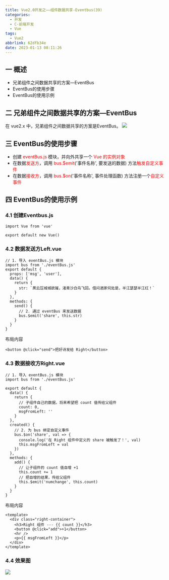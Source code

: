 ```yaml
---
title: Vue2.0开发之——组件数据共享-Eventbus(39)
categories:
  - 开发
  - C-前端开发
  - Vue
tags:
  - Vue2
abbrlink: 62dfb34e
date: 2023-01-13 08:11:26
---
```

## 一 概述

* 兄弟组件之间数据共享的方案—EventBus
* EventBus的使用步骤
* EventBus的使用示例

<!--more-->

## 二 兄弟组件之间数据共享的方案—EventBus

在 vue2.x 中，兄弟组件之间数据共享的方案是EventBus。
![][1]

## 三 EventBus的使用步骤

*  创建 <font color=red>eventBus.js</font> 模块，并向外共享一个 <font color=red>Vue 的实例对象</font>
* 在数据<font color=red>发送方</font>，调用 <font color=red>bus.$emit</font>('事件名称', 要发送的数据) 方法<font color=red>触发自定义事件</font>
* 在数据<font color=red>接收方</font>，调用 <font color=red>bus.$on</font>('事件名称', 事件处理函数) 方法注册一个<font color=red>自定义事件</font>

## 四 EventBus的使用示例

### 4.1 创建Eventbus.js

```
import Vue from 'vue'

export default new Vue()
```

### 4.2 数据发送方Left.vue

```
// 1. 导入 eventBus.js 模块
import bus from './eventBus.js'
export default {
  props: ['msg', 'user'],
  data() {
    return {
      str: `黑云压城城欲摧，渚青沙白鸟飞回。借问酒家何处是，半江瑟瑟半江红！`
    }
  },
  methods: {
    send() {
      // 2. 通过 eventBus 来发送数据
      bus.$emit('share', this.str)
    }
  }
}
```

布局内容

```
<button @click="send">把好诗发给 Right</button>
```

### 4.3 数据接收方Right.vue

```
// 1. 导入 eventBus.js 模块
import bus from './eventBus.js'

export default {
  data() {
    return {
      // 子组件自己的数据，将来希望把 count 值传给父组件
      count: 0,
      msgFromLeft: ''
    }
  },
  created() {
    // 2. 为 bus 绑定自定义事件
    bus.$on('share', val => {
      console.log('在 Right 组件中定义的 share 被触发了！', val)
      this.msgFromLeft = val
    })
  },
  methods: {
    add() {
      // 让子组件的 count 值自增 +1
      this.count += 1
      // 把自增的结果，传给父组件
      this.$emit('numchange', this.count)
    }
  }
}
```

布局内容

```
<template>
  <div class="right-container">
    <h3>Right 组件 --- {{ count }}</h3>
    <button @click="add">+1</button>
    <hr />
    <p>{{ msgFromLeft }}</p>
  </div>
</template>
```

### 4.4 效果图
![][2]



[1]:https://cdn.staticaly.com/gh/PGzxc/CDN/master/blog-vue/vue02-39-relates-components-eventbus.png
[2]:https://cdn.staticaly.com/gh/PGzxc/CDN/master/blog-vue/vue02-39-relates-eventbus-sample.gif